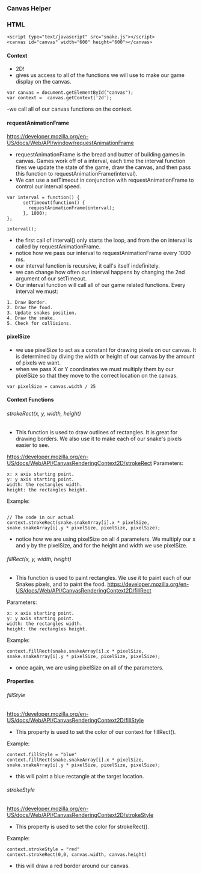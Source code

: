 ### Canvas Helper


### HTML
```
<script type="text/javascript" src="snake.js"></script>
<canvas id="canvas" width="600" height="600"></canvas>
```

#### Context
- 2D!
- gives us access to all of the functions we will use to make our game display on the canvas.
```
var canvas = document.getElementById("canvas");
var context =  canvas.getContext('2d');

```
-we call all of our canvas functions on the context.


#### requestAnimationFrame
https://developer.mozilla.org/en-US/docs/Web/API/window/requestAnimationFrame

- requestAnimationFrame is the bread and butter of building games in canvas. Games work off of a interval, each time the interval function fires we update the state of the game, draw the canvas,  and then pass this function to requestAnimationFrame(interval).
- We can use a setTimeout in conjunction with requestAnimationFrame to control our interval speed.

```
var interval = function() {
      setTimeout(function() {
        requestAnimationFrame(interval);
      }, 1000);
};

interval();

```
- the first call of interval() only starts the loop, and from the on interval is called by requestAnimationFrame.
- notice how we pass our interval to requestAnimationFrame every 1000 ms.
- our interval function is recursive, it call's itself indefinitely.
- we can change how often our interval happens by changing the 2nd argument of our setTimeout.
- Our interval function will call all of our game related functions. Every interval we must:

 ```
 1. Draw Border.
 2. Draw the food.
 3. Update snakes position.
 4. Draw the snake.
 5. Check for collisions.
 ```

#### pixelSize
- we use pixelSize to act as a constant for drawing pixels on our canvas. It is determined by diving the width or height of our canvas by the amount of pixels we want.
- when we pass X or Y coordinates we must multiply them by our pixelSize so that they move to the correct location on the canvas.
```
var pixelSize = canvas.width / 25

```

#### Context Functions

###### strokeRect(x, y, width, height)
- This function is used to draw outlines of rectangles. It is great for drawing borders. We also use it to make each of our snake's pixels easier to see.

https://developer.mozilla.org/en-US/docs/Web/API/CanvasRenderingContext2D/strokeRect
Parameters:
```
x: x axis starting point.
y: y axis starting point.
width: the rectangles width.
height: the rectangles height.

```
Example:

```

// The code in our actual
context.strokeRect(snake.snakeArray[i].x * pixelSize, snake.snakeArray[i].y * pixelSize, pixelSize, pixelSize);
```
- notice how we are using pixelSize on all 4 parameters. We multiply our x and y by the pixelSize, and for the height and width we use  pixelSize.



###### fillRect(x, y, width, height)
- This function is used to paint rectangles. We use it to paint each of our Snakes pixels, and to paint the food.
https://developer.mozilla.org/en-US/docs/Web/API/CanvasRenderingContext2D/fillRect

Parameters:
```
x: x axis starting point.
y: y axis starting point.
width: the rectangles width.
height: the rectangles height.

```
Example:

```
context.fillRect(snake.snakeArray[i].x * pixelSize, snake.snakeArray[i].y * pixelSize, pixelSize, pixelSize);
```
- once again, we are using pixelSize on all of the parameters.

#### Properties

###### fillStyle
https://developer.mozilla.org/en-US/docs/Web/API/CanvasRenderingContext2D/fillStyle
- This property is used to set the color of our context for fillRect().

Example:
```
context.fillStyle = "blue"
context.fillRect(snake.snakeArray[i].x * pixelSize, snake.snakeArray[i].y * pixelSize, pixelSize, pixelSize);

```
- this will paint a blue rectangle at the target location.

###### strokeStyle
  https://developer.mozilla.org/en-US/docs/Web/API/CanvasRenderingContext2D/strokeStyle
  - This property is used to set the color for strokeRect().

  Example:
  ```
  context.strokeStyle = "red"
  context.strokeRect(0,0, canvas.width, canvas.height)

  ```
- this will draw a red border around our canvas.

